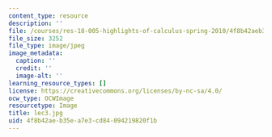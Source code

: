```yaml
---
content_type: resource
description: ''
file: /courses/res-18-005-highlights-of-calculus-spring-2010/4f8b42aeb35ea7e3cd84094219820f1b_lec3.jpg
file_size: 3252
file_type: image/jpeg
image_metadata:
  caption: ''
  credit: ''
  image-alt: ''
learning_resource_types: []
license: https://creativecommons.org/licenses/by-nc-sa/4.0/
ocw_type: OCWImage
resourcetype: Image
title: lec3.jpg
uid: 4f8b42ae-b35e-a7e3-cd84-094219820f1b
---
```

